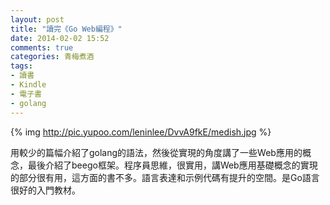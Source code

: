 ```yaml
---
layout: post
title: "讀完《Go Web編程》"
date: 2014-02-02 15:52
comments: true
categories: 青梅煮酒
tags:
- 讀書
- Kindle
- 電子書
- golang
---
```


{% img http://pic.yupoo.com/leninlee/DvvA9fkE/medish.jpg %}

用較少的篇幅介紹了golang的語法，然後從實現的角度講了一些Web應用的概念，最後介紹了beego框架。程序員思維，很實用，講Web應用基礎概念的實現的部分很有用，這方面的書不多。語言表達和示例代碼有提升的空間。是Go語言很好的入門教材。
